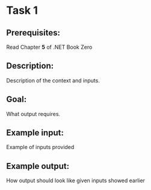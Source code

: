 # Task 1

## Prerequisites:
Read Chapter __5__ of .NET Book Zero

## Description:
Description of the context and inputs.

## Goal:
What output requires.

## Example input: 
Example of inputs provided

## Example output:
How output should look like given inputs showed earlier
